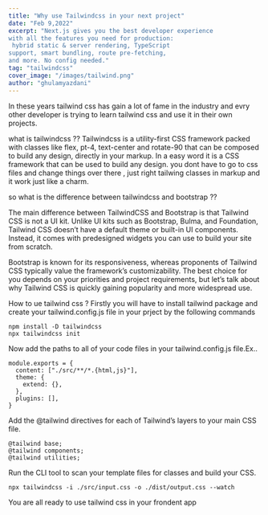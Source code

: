 ```yaml
---
title: "Why use Tailwindcss in your next project"
date: "Feb 9,2022"
excerpt: "Next.js gives you the best developer experience 
with all the features you need for production:
 hybrid static & server rendering, TypeScript 
support, smart bundling, route pre-fetching,
and more. No config needed."
tag: "tailwindcss"
cover_image: "/images/tailwind.png"
author: "ghulamyazdani"
---
```


In these years tailwind css has gain a lot of fame in the industry and evry other developer is trying to learn tailwind css and use it in their own projects.

what is tailwindcss ??
Tailwindcss is a utility-first CSS framework packed with classes like flex, pt-4, text-center and rotate-90 that can be composed to build any design, directly in your markup.
In a easy word it is a CSS framework that can be used to build any design.
you dont have to go to css files and change things over there , just right tailwing classes in markup and it work just like a charm.

so what is the difference between tailwindcss and bootstrap ??

The main difference between TailwindCSS and Bootstrap is that Tailwind CSS is not a UI kit. Unlike UI kits such as Bootstrap, Bulma, and Foundation, Tailwind CSS doesn’t have a default theme or built-in UI components. Instead, it comes with predesigned widgets you can use to build your site from scratch.

Bootstrap is known for its responsiveness, whereas proponents of Tailwind CSS typically value the framework’s customizability. The best choice for you depends on your priorities and project requirements, but let’s talk about why Tailwind CSS is quickly gaining popularity and more widespread use.

How to ue tailwind css ?
Firstly you will have to install tailwind package and create your tailwind.config.js file in your prject by the following commands

```
npm install -D tailwindcss
npx tailwindcss init
```

Now add the paths to all of your code files in your tailwind.config.js file.Ex..

```
module.exports = {
  content: ["./src/**/*.{html,js}"],
  theme: {
    extend: {},
  },
  plugins: [],
}
```

Add the @tailwind directives for each of Tailwind’s layers to your main CSS file.

```
@tailwind base;
@tailwind components;
@tailwind utilities;
```

Run the CLI tool to scan your template files for classes and build your CSS.

```
npx tailwindcss -i ./src/input.css -o ./dist/output.css --watch
```

You are all ready to use tailwind css in your frondent app
